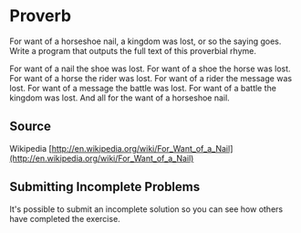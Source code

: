 # Proverb

For want of a horseshoe nail, a kingdom was lost, or so the saying goes. Write a program that outputs the full text of this proverbial rhyme.

For want of a nail the shoe was lost.
For want of a shoe the horse was lost.
For want of a horse the rider was lost.
For want of a rider the message was lost.
For want of a message the battle was lost.
For want of a battle the kingdom was lost.
And all for the want of a horseshoe nail.

## Source

Wikipedia [http://en.wikipedia.org/wiki/For_Want_of_a_Nail](http://en.wikipedia.org/wiki/For_Want_of_a_Nail)

## Submitting Incomplete Problems
It's possible to submit an incomplete solution so you can see how others have completed the exercise.

